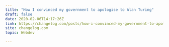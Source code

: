 ```yaml
---
title: "How I convinced my government to apologise to Alan Turing"
draft: false
date: 2020-02-06T14:17:26Z
link: https://changelog.com/posts/how-i-convinced-my-government-to-apologise-to-alan-turing?utm_medium=RSS&utm_source=hune
site: changelog.com
topic: Webdev  

---
```

